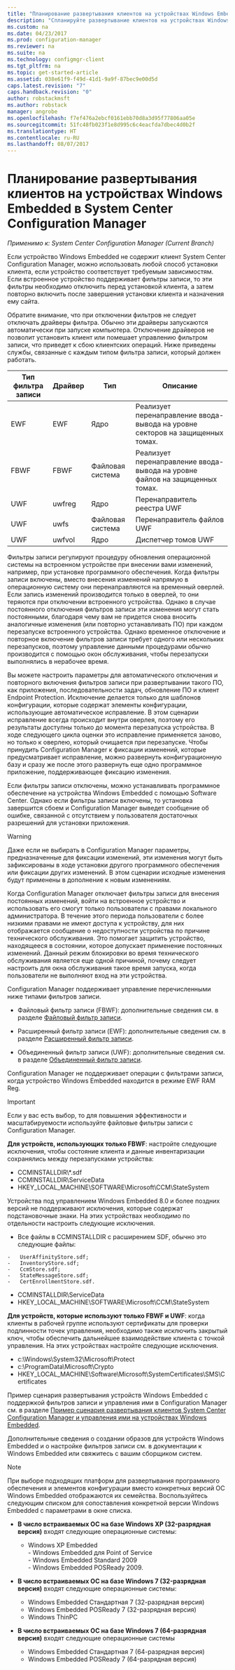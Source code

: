```yaml
---
title: "Планирование развертывания клиентов на устройствах Windows Embedded | Документы Майкрософт"
description: "Спланируйте развертывание клиентов на устройствах Windows Embedded в System Center Configuration Manager."
ms.custom: na
ms.date: 04/23/2017
ms.prod: configuration-manager
ms.reviewer: na
ms.suite: na
ms.technology: configmgr-client
ms.tgt_pltfrm: na
ms.topic: get-started-article
ms.assetid: 038e61f9-f49d-41d1-9a9f-87bec9e00d5d
caps.latest.revision: "7"
caps.handback.revision: "0"
author: robstackmsft
ms.author: robstack
manager: angrobe
ms.openlocfilehash: f7ef476a2ebcf0161ebb70d8a3d95f77806aa05e
ms.sourcegitcommit: 51fc48fb023f1e8d995c6c4eacfda7dbec4d0b2f
ms.translationtype: HT
ms.contentlocale: ru-RU
ms.lasthandoff: 08/07/2017
---
```

# <a name="planning-for-client-deployment-to-windows-embedded-devices-in-system-center-configuration-manager"></a>Планирование развертывания клиентов на устройствах Windows Embedded в System Center Configuration Manager

*Применимо к: System Center Configuration Manager (Current Branch)*

<a name="BKMK_DeployClientEmbedded"></a> Если устройство Windows Embedded не содержит клиент System Center Configuration Manager, можно использовать любой способ установки клиента, если устройство соответствует требуемым зависимостям. Если встроенное устройство поддерживает фильтры записи, то эти фильтры необходимо отключить перед установкой клиента, а затем повторно включить после завершения установки клиента и назначения ему сайта.  

 Обратите внимание, что при отключении фильтров не следует отключать драйверы фильтра. Обычно эти драйверы запускаются автоматически при запуске компьютера. Отключение драйверов не позволит установить клиент или помешает управлению фильтром записи, что приведет к сбою клиентских операций. Ниже приведены службы, связанные с каждым типом фильтра записи, который должен работать.  

|Тип фильтра записи|Драйвер|Тип|Описание|  
|-----------------------|------------|----------|-----------------|  
|EWF|EWF|Ядро|Реализует перенаправление ввода-вывода на уровне секторов на защищенных томах.|  
|FBWF|FBWF|Файловая система|Реализует перенаправление ввода-вывода на уровне файлов на защищенных томах.|  
|UWF|uwfreg|Ядро|Перенаправитель реестра UWF|  
|UWF|uwfs|Файловая система|Перенаправитель файлов UWF|  
|UWF|uwfvol|Ядро|Диспетчер томов UWF|  

 Фильтры записи регулируют процедуру обновления операционной системы на встроенном устройстве при внесении вами изменений, например, при установке программного обеспечения. Когда фильтры записи включены, вместо внесения изменений напрямую в операционную систему они перенаправляются на временный оверлей. Если запись изменений производится только в оверлей, то они теряются при отключении встроенного устройства. Однако в случае постоянного отключения фильтров записи эти изменения могут стать постоянными, благодаря чему вам не придется снова вносить аналогичные изменения (или повторно устанавливать ПО) при каждом перезапуске встроенного устройства. Однако временное отключение и повторное включение фильтров записи требует одного или нескольких перезапусков, поэтому управление данными процедурами обычно производится с помощью окон обслуживания, чтобы перезапуски выполнялись в нерабочее время.  

 Вы можете настроить параметры для автоматического отключения и повторного включения фильтров записи при развертывании такого ПО, как приложения, последовательности задач, обновление ПО и клиент Endpoint Protection. Исключение делается только для шаблонов конфигурации, которые содержат элементы конфигурации, использующие автоматическое исправление. В этом сценарии исправление всегда происходит внутри оверлея, поэтому его результаты доступны только до момента перезапуска устройства. В ходе следующего цикла оценки это исправление применяется заново, но только к оверлею, который очищается при перезапуске. Чтобы принудить Configuration Manager к фиксации изменений, которые предусматривает исправление, можно развернуть конфигурационную базу и сразу же после этого развернуть еще одно программное приложение, поддерживающее фиксацию изменения.  

 Если фильтры записи отключены, можно устанавливать программное обеспечение на устройства Windows Embedded с помощью Software Center. Однако если фильтры записи включены, то установка завершится сбоем и Configuration Manager выведет сообщение об ошибке, связанной с отсутствием у пользователя достаточных разрешений для установки приложения.  

> [!WARNING]  
>  Даже если не выбирать в Configuration Manager параметры, предназначенные для фиксации изменений, эти изменения могут быть зафиксированы в ходе установки другого программного обеспечения или фиксации других изменений. В этом сценарии исходные изменения будут применены в дополнение к новым изменениям.  

 Когда Configuration Manager отключает фильтры записи для внесения постоянных изменений, войти на встроенное устройство и использовать его смогут только пользователи с правами локального администратора. В течение этого периода пользователи с более низкими правами не имеют доступа к устройству, для них отображается сообщение о недоступности устройства по причине технического обслуживания. Это помогает защитить устройство, находящееся в состоянии, которое допускает применение постоянных изменений. Данный режим блокировки во время технического обслуживания является еще одной причиной, почему следует настроить для окна обслуживания такое время запуска, когда пользователи не выполняют вход на эти устройства.  

 Configuration Manager поддерживает управление перечисленными ниже типами фильтров записи.  

-   Файловый фильтр записи (FBWF): дополнительные сведения см. в разделе [Файловый фильтр записи](http://go.microsoft.com/fwlink/?LinkID=204717).  

-   Расширенный фильтр записи (EWF): дополнительные сведения см. в разделе [Расширенный фильтр записи](http://go.microsoft.com/fwlink/?LinkId=204718).  

-   Объединенный фильтр записи (UWF): дополнительные сведения см. в разделе [Объединенный фильтр записи](http://go.microsoft.com/fwlink/?LinkId=309236).  

 Configuration Manager не поддерживает операции с фильтрами записи, когда устройство Windows Embedded находится в режиме EWF RAM Reg.  

> [!IMPORTANT]  
>  Если у вас есть выбор, то для повышения эффективности и масштабируемости используйте файловые фильтры записи с Configuration Manager.
>
> **Для устройств, использующих только FBWF**: настройте следующие исключения, чтобы состояние клиента и данные инвентаризации сохранялись между перезапусками устройства:  
>   
>  -   CCMINSTALLDIR\\*.sdf  
> -   CCMINSTALLDIR\ServiceData  
> -   HKEY_LOCAL_MACHINE\SOFTWARE\Microsoft\CCM\StateSystem  
>   
>  Устройства под управлением Windows Embedded 8.0 и более поздних версий не поддерживают исключения, которые содержат подстановочные знаки. На этих устройствах необходимо по отдельности настроить следующие исключения.  
>   
>  -   Все файлы в CCMINSTALLDIR с расширением SDF, обычно это следующие файлы:  
>   
>     -   UserAffinityStore.sdf;  
>     -   InventoryStore.sdf;  
>     -   CcmStore.sdf;  
>     -   StateMessageStore.sdf;  
>     -   CertEnrollmentStore.sdf.  
> -   CCMINSTALLDIR\ServiceData  
> -   HKEY_LOCAL_MACHINE\SOFTWARE\Microsoft\CCM\StateSystem  
>   
> **Для устройств, которые используют только FBWF и UWF**: когда клиенты в рабочей группе используют сертификаты для проверки подлинности точек управления, необходимо также исключить закрытый ключ, чтобы обеспечить дальнейшее взаимодействие клиента с точкой управления. На этих устройствах настройте следующие исключения.  
>   
>  -   c:\Windows\System32\Microsoft\Protect  
> -   c:\ProgramData\Microsoft\Crypto  
> -   HKEY_LOCAL_MACHINE\Software\Microsoft\SystemCertificates\SMS\Certificates  

 Пример сценария развертывания устройств Windows Embedded с поддержкой фильтров записи и управления ими в Configuration Manager см. в разделе [Пример сценария развертывания клиентов System Center Configuration Manager и управления ими на устройствах Windows Embedded](../../../../core/clients/deploy/example-scenario-for-deploying-and-managing-clients-on-windows-embedded-devices.md).  

 Дополнительные сведения о создании образов для устройств Windows Embedded и о настройке фильтров записи см. в документации к Windows Embedded или свяжитесь с вашим сборщиком систем.  

> [!NOTE]  
>  При выборе подходящих платформ для развертывания программного обеспечения и элементов конфигурации вместо конкретных версий ОС Windows Embedded отображаются их семейства. Воспользуйтесь следующим списком для сопоставления конкретной версии Windows Embedded с параметрами в окне списка.  
>   
>  -   **В число встраиваемых ОС на базе Windows XP (32-разрядная версия)** входят следующие операционные системы:  
>   
>      -   Windows XP Embedded  
>     -   Windows Embedded для Point of Service  
>     -   Windows Embedded Standard 2009  
>     -   Windows Embedded POSReady 2009.  
> -   **В число встраиваемых ОС на базе Windows 7 (32-разрядная версия)** входят следующие операционные системы:  
>   
>      -   Windows Embedded Стандартная 7 (32-разрядная версия)  
>     -   Windows Embedded POSReady 7 (32-разрядная версия)  
>     -   Windows ThinPC  
> -   **В число встраиваемых ОС на базе Windows 7 (64-разрядная версия)** входят следующие операционные системы  
>   
>      -   Windows Embedded Стандартная 7 (64-разрядная версия)  
>     -   Windows Embedded POSReady 7 (64-разрядная версия)
